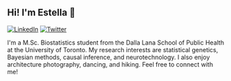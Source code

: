 ## Hi! I'm Estella 👋

[![LinkedIn](https://img.shields.io/badge/LinkedIn-blue?style=flat&logo=Linkedin&logoColor=white&link=https://www.linkedin.com/in/estella-yixing-dong-9b3409103/)](https://www.linkedin.com/in/estella-yixing-dong-9b3409103/) 
[![Twitter](https://img.shields.io/badge/Twitter-1DA1F2?style=flat&logo=Twitter&logoColor=white&link=https://twitter.com/nalaotteristic)](https://twitter.com/nalaotteristic)

I'm a M.Sc. Biostatistics student from the Dalla Lana School of Public Health at the University of Toronto. My research interests are statistical genetics, Bayesian methods, causal inference, and neurotechnology. I also enjoy architecture photography, dancing, and hiking. Feel free to connect with me!

<!--
**EstellaD/EstellaD** is a ✨ _special_ ✨ repository because its `README.md` (this file) appears on your GitHub profile.

Here are some ideas to get you started:

- 🔭 I’m currently working on ...
- 🌱 I’m currently learning ...
- 👯 I’m looking to collaborate on ...
- 🤔 I’m looking for help with ...
- 💬 Ask me about ...
- 📫 How to reach me: ...
- 😄 Pronouns: ...
- ⚡ Fun fact: ...
-->
